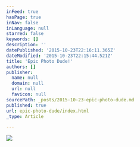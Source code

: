 ```yaml
---
inFeed: true
hasPage: true
inNav: false
inLanguage: null
starred: false
keywords: []
description: ''
datePublished: '2015-10-23T22:16:11.365Z'
dateModified: '2015-10-23T22:15:44.521Z'
title: 'Epic Photo Dude!'
authors: []
publisher:
  name: null
  domain: null
  url: null
  favicon: null
sourcePath: _posts/2015-10-23-epic-photo-dude.md
published: true
url: epic-photo-dude/index.html
_type: Article

---
```

![](https://the-grid-user-content.s3-us-west-2.amazonaws.com/5682d3f9-ae4a-499e-b71e-78c5c676769d.jpg)